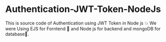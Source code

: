 # Authentication-JWT-Token-NodeJs
This is source code of Authentication using JWT Token in Node js 💥
We were Using EJS for Forntend 🦥 and Node js for backend and mongoDB for database🦥.
